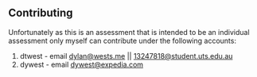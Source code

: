 ## Contributing

Unfortunately as this is an assessment that is intended to be an individual assessment only myself can contribute under the following accounts:
1. dtwest - email dylan@wests.me || 13247818@student.uts.edu.au
2. dywest - email dywest@expedia.com
